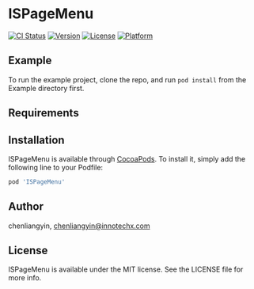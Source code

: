 # ISPageMenu

[![CI Status](https://img.shields.io/travis/chenliangyin/ISPageMenu.svg?style=flat)](https://travis-ci.org/chenliangyin/ISPageMenu)
[![Version](https://img.shields.io/cocoapods/v/ISPageMenu.svg?style=flat)](https://cocoapods.org/pods/ISPageMenu)
[![License](https://img.shields.io/cocoapods/l/ISPageMenu.svg?style=flat)](https://cocoapods.org/pods/ISPageMenu)
[![Platform](https://img.shields.io/cocoapods/p/ISPageMenu.svg?style=flat)](https://cocoapods.org/pods/ISPageMenu)

## Example

To run the example project, clone the repo, and run `pod install` from the Example directory first.

## Requirements

## Installation

ISPageMenu is available through [CocoaPods](https://cocoapods.org). To install
it, simply add the following line to your Podfile:

```ruby
pod 'ISPageMenu'
```

## Author

chenliangyin, chenliangyin@innotechx.com

## License

ISPageMenu is available under the MIT license. See the LICENSE file for more info.
